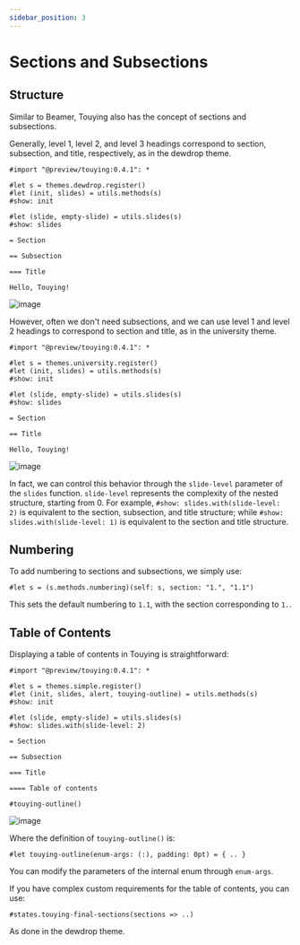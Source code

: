 ```yaml
---
sidebar_position: 3
---
```


# Sections and Subsections

## Structure

Similar to Beamer, Touying also has the concept of sections and subsections.

Generally, level 1, level 2, and level 3 headings correspond to section, subsection, and title, respectively, as in the dewdrop theme.

```typst
#import "@preview/touying:0.4.1": *

#let s = themes.dewdrop.register()
#let (init, slides) = utils.methods(s)
#show: init

#let (slide, empty-slide) = utils.slides(s)
#show: slides

= Section

== Subsection

=== Title

Hello, Touying!
```

![image](https://github.com/touying-typ/touying/assets/34951714/1574e74d-25c1-418f-a84f-b974f42edae5)

However, often we don't need subsections, and we can use level 1 and level 2 headings to correspond to section and title, as in the university theme.

```typst
#import "@preview/touying:0.4.1": *

#let s = themes.university.register()
#let (init, slides) = utils.methods(s)
#show: init

#let (slide, empty-slide) = utils.slides(s)
#show: slides

= Section

== Title

Hello, Touying!
```

![image](https://github.com/touying-typ/touying/assets/34951714/9dd77c98-9c08-4811-872e-092bbdebf394)

In fact, we can control this behavior through the `slide-level` parameter of the `slides` function. `slide-level` represents the complexity of the nested structure, starting from 0. For example, `#show: slides.with(slide-level: 2)` is equivalent to the section, subsection, and title structure; while `#show: slides.with(slide-level: 1)` is equivalent to the section and title structure.

## Numbering

To add numbering to sections and subsections, we simply use:

```typst
#let s = (s.methods.numbering)(self: s, section: "1.", "1.1")
```

This sets the default numbering to `1.1`, with the section corresponding to `1.`.

## Table of Contents

Displaying a table of contents in Touying is straightforward:

```typst
#import "@preview/touying:0.4.1": *

#let s = themes.simple.register()
#let (init, slides, alert, touying-outline) = utils.methods(s)
#show: init

#let (slide, empty-slide) = utils.slides(s)
#show: slides.with(slide-level: 2)

= Section

== Subsection

=== Title

==== Table of contents

#touying-outline()
```

![image](https://github.com/touying-typ/touying/assets/34951714/3cc09550-d3cc-40c2-a315-22ca8173798f)

Where the definition of `touying-outline()` is:

```typst
#let touying-outline(enum-args: (:), padding: 0pt) = { .. }
```

You can modify the parameters of the internal enum through `enum-args`.

If you have complex custom requirements for the table of contents, you can use:

```typst
#states.touying-final-sections(sections => ..)
```

As done in the dewdrop theme.